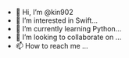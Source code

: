 - 👋 Hi, I’m @kin902
- 👀 I’m interested in Swift...
- 🌱 I’m currently learning Python...
- 💞️ I’m looking to collaborate on ...
- 📫 How to reach me ...

<!---
kin902/kin902 is a ✨ special ✨ repository because its `README.md` (this file) appears on your GitHub profile.
You can click the Preview link to take a look at your changes.
--->
